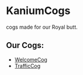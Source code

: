 # KaniumCogs
 cogs made for our Royal butt.

## Our Cogs:
- [WelcomeCog](./welcomeCog)
- [TrafficCog](./trafficCog)